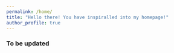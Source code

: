 ```yaml
---
permalink: /home/
title: "Hello there! You have inspiralled into my homepage!"
author_profile: true
---
```


### To be updated
